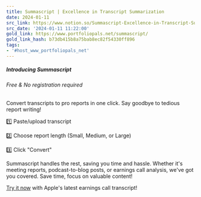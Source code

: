 ```yaml
---
title: Summascript | Excellence in Transcript Summarization
date: 2024-01-11
src_link: https://www.notion.so/Summascript-Excellence-in-Transcript-Summarization-0e3cedd507a34ba9943af88f38034bca
src_date: '2024-01-11 11:22:00'
gold_link: https://www.portfoliopals.net/summascript/
gold_link_hash: b73db415b8a75bab8ec82f54330ff896
tags:
- '#host_www_portfoliopals_net'
---
```



##### Introducing Summascript


###### Free & No registration required


Convert transcripts to pro reports in one click. Say goodbye to tedious report writing!



 1️⃣ Paste/upload transcript



 2️⃣ Choose report length (Small, Medium, or Large)


 3️⃣ Click "Convert"  




 Summascript handles the rest, saving you time and hassle. Whether it's meeting reports, podcast-to-blog posts, or earnings call analysis, we've got you covered. Save time, focus on valuable content!  





[Try it now](#) with Apple's latest earnings call transcript!